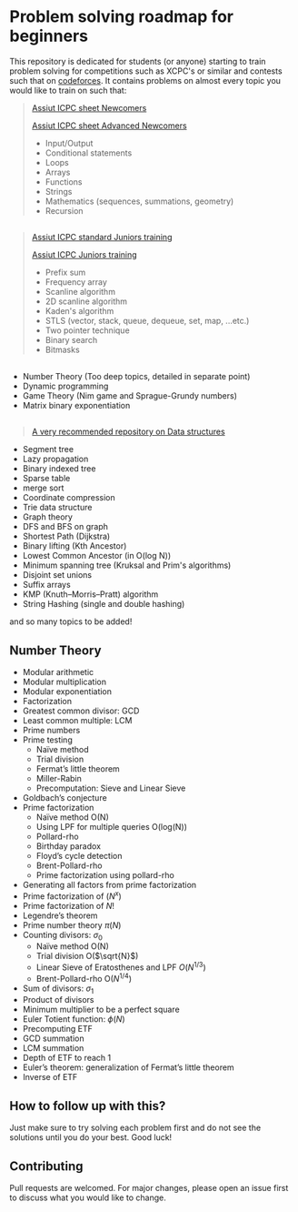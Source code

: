 # Problem solving roadmap for beginners

This repository is dedicated for students (or anyone) starting to train problem solving for competitions such as XCPC's or similar and contests such that on [codeforces](https://codeforces.com/).
It contains problems on almost every topic you would like to train on such that:
>[Assiut ICPC sheet Newcomers](https://github.com/AhmedEssamYassin/Probelm_Solving/tree/main/CP%20Sheets%20Solutions/ICPC%20Assiut%20-%20Newcomers)
>
>[Assiut ICPC sheet Advanced Newcomers](https://github.com/AhmedEssamYassin/Probelm_Solving/tree/main/CP%20Sheets%20Solutions/ICPC%20Assiut%20Advanced%20-%20Newcomers%202023)
>- Input/Output
>- Conditional statements
>- Loops
>- Arrays
>- Functions
>- Strings
>- Mathematics (sequences, summations, geometry)
>- Recursion
##
>[Assiut ICPC standard Juniors training](https://github.com/AhmedEssamYassin/Probelm_Solving/tree/main/CP%20Sheets%20Solutions/ICPC%20Assiut%20-%20Standard%20Juniors%20Phase%201)
>
>[Assiut ICPC Juniors  training]()
>- Prefix sum
>- Frequency array
>- Scanline algorithm
>- 2D scanline algorithm
>- Kaden's algorithm
>- STLS (vector, stack, queue, dequeue, set, map, ...etc.)
>- Two pointer technique
>- Binary search
>- Bitmasks
##
- Number Theory (Too deep topics, detailed in separate point)
- Dynamic programming
- Game Theory (Nim game and Sprague-Grundy numbers)
- Matrix binary exponentiation
##
>[A very recommended repository on Data structures](https://github.com/HelanaNady/DataStructures)
- Segment tree
- Lazy propagation
- Binary indexed tree
- Sparse table
- merge sort
- Coordinate compression
- Trie data structure
- Graph theory
- DFS and BFS on graph
- Shortest Path (Dijkstra)
- Binary lifting (Kth Ancestor)
- Lowest Common Ancestor (in O(log N))
- Minimum spanning tree (Kruksal and Prim's algorithms)
- Disjoint set unions
- Suffix arrays
- KMP (Knuth–Morris–Pratt) algorithm
- String Hashing (single and double hashing)

and so many topics to be added!

## Number Theory
- Modular arithmetic
- Modular multiplication
- Modular exponentiation
- Factorization
- Greatest common divisor: GCD
- Least common multiple: LCM
- Prime numbers
- Prime testing
    - Naïve method
    - Trial division
    - Fermat’s little theorem
    - Miller-Rabin
    - Precomputation: Sieve and Linear Sieve
- Goldbach’s conjecture
- Prime factorization
    - Naïve method O(N)
    - Using LPF for multiple queries O(log(N))
    - Pollard-rho
    - Birthday paradox
    - Floyd’s cycle detection
    - Brent-Pollard-rho
    - Prime factorization using pollard-rho
- Generating all factors from prime factorization
- Prime factorization of $(N^x)$
- Prime factorization of $N!$
- Legendre’s theorem
- Prime number theory $π(N)$
- Counting divisors: $σ_0$
    - Naïve method O(N)
    - Trial division O($\sqrt{N}$)
    - Linear Sieve of Eratosthenes and LPF $O(N^{1/3})$    
    - Brent-Pollard-rho O($N^{1/4}$)
- Sum of divisors: $σ_1$
- Product of divisors
- Minimum multiplier to be a perfect square
- Euler Totient function: $\phi(N)$
- Precomputing ETF
- GCD summation
- LCM summation
- Depth of ETF to reach 1
- Euler’s theorem: generalization of Fermat’s little theorem
- Inverse of ETF
## How to follow up with this?
Just make sure to try solving each problem first and do not see the solutions until you do your best.
Good luck!

## Contributing

Pull requests are welcomed. For major changes, please open an issue first
to discuss what you would like to change.
